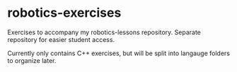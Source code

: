 # robotics-exercises
Exercises to accompany my robotics-lessons repository. Separate repository for easier student access.

Currently only contains C++ exercises, but will be split into langauge folders to organize later.
